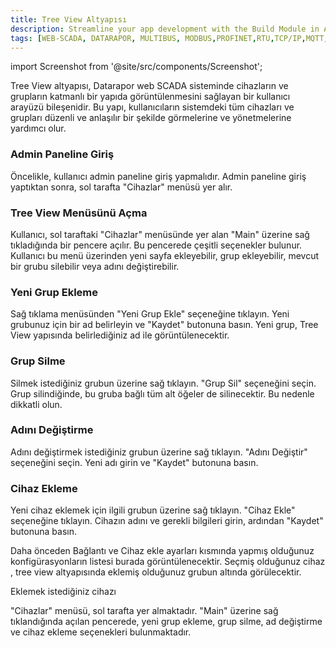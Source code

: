 ```yaml
---
title: Tree View Altyapısı
description: Streamline your app development with the Build Module in Appcircle, offering automated builds for iOS and Android platforms.
tags: [WEB-SCADA, DATARAPOR, MULTIBUS, MODBUS,PROFINET,RTU,TCP/IP,MQTT,BACNET,SCADA,VERI TOPLAMA]
---
```


import Screenshot from '@site/src/components/Screenshot';

Tree View altyapısı, Datarapor web SCADA sisteminde cihazların ve grupların katmanlı bir yapıda görüntülenmesini sağlayan bir kullanıcı arayüzü bileşenidir. Bu yapı, kullanıcıların sistemdeki tüm cihazları ve grupları düzenli ve anlaşılır bir şekilde görmelerine ve yönetmelerine yardımcı olur.
 
###  Admin Paneline Giriş
Öncelikle, kullanıcı admin paneline giriş yapmalıdır. Admin paneline giriş yaptıktan sonra, sol tarafta "Cihazlar" menüsü yer alır.

###  Tree View Menüsünü Açma
Kullanıcı, sol taraftaki "Cihazlar" menüsünde yer alan "Main" üzerine sağ tıkladığında bir pencere açılır. Bu pencerede çeşitli seçenekler bulunur. Kullanıcı bu menü üzerinden yeni sayfa ekleyebilir, grup ekleyebilir, mevcut bir grubu silebilir veya adını değiştirebilir.
<Screenshot url='/img/tw1.png' />

###  Yeni Grup Ekleme
Sağ tıklama menüsünden "Yeni Grup Ekle" seçeneğine tıklayın.
Yeni grubunuz için bir ad belirleyin ve "Kaydet" butonuna basın.
Yeni grup, Tree View yapısında belirlediğiniz ad ile görüntülenecektir.
###  Grup Silme
Silmek istediğiniz grubun üzerine sağ tıklayın.
"Grup Sil" seçeneğini seçin.
Grup silindiğinde, bu gruba bağlı tüm alt öğeler de silinecektir. Bu nedenle dikkatli olun.
###  Adını Değiştirme
Adını değiştirmek istediğiniz grubun üzerine sağ tıklayın.
"Adını Değiştir" seçeneğini seçin.
Yeni adı girin ve "Kaydet" butonuna basın.
###  Cihaz Ekleme
Yeni cihaz eklemek için ilgili grubun üzerine sağ tıklayın.
"Cihaz Ekle" seçeneğine tıklayın.
Cihazın adını ve gerekli bilgileri girin, ardından "Kaydet" butonuna basın.
 
Daha önceden Bağlantı ve Cihaz ekle ayarları kısmında yapmış olduğunuz konfigürasyonların listesi burada görüntülenecektir. Seçmiş olduğunuz cihaz , tree view altyapısında eklemiş olduğunuz grubun altında görülecektir. 

Eklemek istediğiniz cihazı 

<Screenshot url='/img/tw2.png' />

"Cihazlar" menüsü, sol tarafta yer almaktadır.
"Main" üzerine sağ tıklandığında açılan pencerede, yeni grup ekleme, grup silme, ad değiştirme ve cihaz ekleme seçenekleri bulunmaktadır.